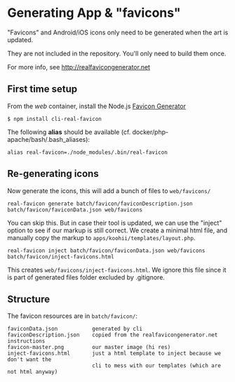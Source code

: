 # Generating App & "favicons"

"Favicons" and Android/iOS icons only need to be generated when the art is updated.

They are not included in the repository. You'll only need to build them once.

For more info, see http://realfavicongenerator.net

## First time setup

From the *web* container, install the Node.js [Favicon Generator](https://realfavicongenerator.net/favicon/node_cli)

    $ npm install cli-real-favicon

The following **alias** should be available (cf. docker/php-apache/bash/.bash_aliases):

    alias real-favicon=./node_modules/.bin/real-favicon


## Re-generating icons

Now generate the icons, this will add a bunch of files to `web/favicons/`
```shell
real-favicon generate batch/favicon/faviconDescription.json batch/favicon/faviconData.json web/favicons
```

You can skip this. But in case their tool is updated, we can use the "inject" option to see if our markup is still correct. We create a minimal html file, and manually copy the markup to `apps/koohii/templates/layout.php`.

```shell
real-favicon inject batch/favicon/faviconData.json web/favicons batch/favicon/inject-favicons.html
```

This creates `web/favicons/inject-favicons.html`. We ignore this file since it is part of generated files folder excluded by .gitignore.


## Structure

The favicon resources are in `batch/favicon/`:

    faviconData.json           generated by cli
    faviconDescription.json    copied from the realfavicongenerator.net instructions
    favicon-master.png         our master image (hi res)
    inject-favicons.html       just a html template to inject because we don't want the
                               cli to mess with our templates (which are not html anyway)


